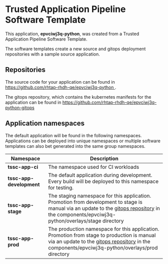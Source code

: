 # Trusted Application Pipeline Software Template

This application, **epvciwj3q-python**, was created from a Trusted Application Pipeline Software Template.

The software templates create a new source and gitops deployment repositories with a sample source application. 

## Repositories

The source code for your application can be found in [https://github.com/rhtap-rhdh-qe/epvciwj3q-python ](https://github.com/rhtap-rhdh-qe/epvciwj3q-python ).
 
The gitops repository, which contains the kubernetes manifests for the application can be found in 
[https://github.com/rhtap-rhdh-qe/epvciwj3q-python-gitops ](https://github.com/rhtap-rhdh-qe/epvciwj3q-python-gitops ) 

## Application namespaces 

The default application will be found in the following namespaces. Applications can be deployed into unique namespaces or multiple software templates can also bet generated into the same group namespaces.  

|  Namespace   |  Description   |  
| -------- | -------- |
| **tssc-app-ci** | The namespace used for CI workloads |
| **tssc-app-development** | The default application during development. Every build will be deployed to this namespace for testing. |
| **tssc-app-stage** | The staging namespace for this application. Promotion from development to stage is manual via an update to the [gitops repository](https://github.com/rhtap-rhdh-qe/epvciwj3q-python-gitops ) in the components/epvciwj3q-python/overlays/stage directory |
| **tssc-app-prod** | The production namespace for this application. Promotion from stage to production is manual via an update to the [gitops repository](https://github.com/rhtap-rhdh-qe/epvciwj3q-python-gitops ) in the components/epvciwj3q-python/overlays/prod directory |